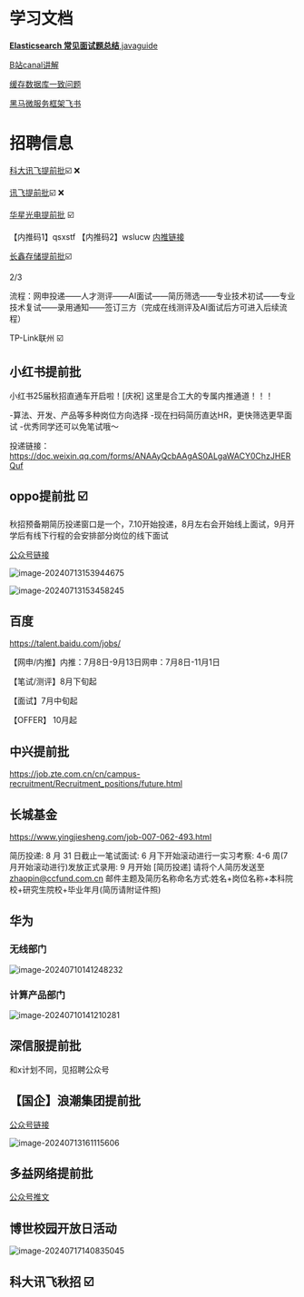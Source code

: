 # 学习文档

[**Elasticsearch 常见面试题总结**,javaguide](https://www.yuque.com/snailclimb/mf2z3k/simu3iyhd87kgp3e)

[B站canal讲解](https://www.bilibili.com/video/BV1Uc411P7XN?p=13&vd_source=65989b739ff4153d2f9e93fb055d99b3)

[缓存数据库一致问题](https://zhuanlan.zhihu.com/p/408515044)

[黑马微服务框架飞书](https://b11et3un53m.feishu.cn/wiki/R4Sdwvo8Si4kilkSKfscgQX0niB)

# 招聘信息

[科大讯飞提前批](https://campus.iflytek.com/official-pc/jobDetail?id=716&projectId=13):ballot_box_with_check:   :x:

[讯飞提前批](https://mp.weixin.qq.com/s/Usq0UvPKHKUCnvD7DIAiRw):ballot_box_with_check:    :x:    

[华星光电提前批](https://mp.weixin.qq.com/s?__biz=MzA4Njk1MjcyMg==&mid=2650203175&idx=1&sn=a0069c4d9aa8ee117ab06911beece258&chksm=87c29a5ab0b5134c62c6aaf50fc90029fcd815ba1bfdd64b44104b6f5f79db2ffa9e9a2383b0&mpshare=1&scene=23&srcid=061872yp4PGiD05WvyH1wQTM&sharer_shareinfo=b383fec8fef3e7fea6e6af6eee0288cb&sharer_shareinfo_first=b383fec8fef3e7fea6e6af6eee0288cb#rd) :ballot_box_with_check:

【内推码1】qsxstf 
【内推码2】wslucw [内推链接](https://wecruit.hotjob.cn/SU6491506a2f9d24316e91b81b/mc/position/campus?acotycoCode=qsxstf&orgId=100801&projectId=306701%2C306801&recruitType=1&isLimitShowPostScope=1)

[长鑫存储提前批](http://jobs.cxmt.com/campus/jobs):ballot_box_with_check:

2/3

流程：网申投递——人才测评——AI面试——简历筛选——专业技术初试——专业技术复试——录用通知——签订三方（完成在线测评及AI面试后方可进入后续流程）

TP-Link联州 :ballot_box_with_check:

## 小红书提前批
小红书25届秋招直通车开启啦！[庆祝]
这里是合工大的专属内推通道！！！

-算法、开发、产品等多种岗位方向选择
-现在扫码简历直达HR，更快筛选更早面试
-优秀同学还可以免笔试哦～

投递链接：
https://doc.weixin.qq.com/forms/ANAAyQcbAAgAS0ALgaWACY0ChzJHERQuf

## oppo提前批  :ballot_box_with_check:

秋招预备期简历投递窗口是一个，7.10开始投递，8月左右会开始线上面试，9月开学后有线下行程的会安排部分岗位的线下面试

[公众号链接](https://mp.weixin.qq.com/s?__biz=MzA4MTcyMzM5NA==&mid=2649776642&idx=1&sn=94dba79217bc8082e1b5c0ee25edb766&chksm=87946b6fb0e3e2795ff2c6a877412f0a613788a506db2e188d9574950a35d40c692ab9f54e70&mpshare=1&scene=23&srcid=0710NZABPTwMjd6v16DBsXE2&sharer_shareinfo=a0a4a0140f45b3bf68097afa7ec330f9&sharer_shareinfo_first=a0a4a0140f45b3bf68097afa7ec330f9#rd)

![image-20240713153944675](http://pig-test-qz.oss-cn-beijing.aliyuncs.com/img/image-20240713153944675.png)

![image-20240713153458245](http://pig-test-qz.oss-cn-beijing.aliyuncs.com/img/image-20240713153458245.png)

## 百度

https://talent.baidu.com/jobs/

【网申/内推】内推：7月8日-9月13日网申：7月8日-11月1日

【笔试/测评】8月下旬起

【面试】7月中旬起

【OFFER】 10月起

## 中兴提前批

https://job.zte.com.cn/cn/campus-recruitment/Recruitment_positions/future.html

## 长城基金

https://www.yingjiesheng.com/job-007-062-493.html

简历投递: 8 月 31 日截止一笔试面试: 6 月下开始滚动进行一实习考察: 4-6 周(7 月开始滚动进行)发放正式录用: 9 月开始
[简历投递] 请将个人简历发送至 zhaopin@ccfund.com.cn
邮件主题及简历名称命名方式:姓名+岗位名称+本科院校+研究生院校+毕业年月(简历请附证件照)

## 华为

### 无线部门

![image-20240710141248232](http://pig-test-qz.oss-cn-beijing.aliyuncs.com/img/image-20240710141248232.png)

### 计算产品部门

![image-20240710141210281](http://pig-test-qz.oss-cn-beijing.aliyuncs.com/img/image-20240710141210281.png)

## 深信服提前批

和x计划不同，见招聘公众号

## 【国企】浪潮集团提前批

[公众号链接](https://mp.weixin.qq.com/s?__biz=Mzg4NDU2MzAxNA==&mid=2247594826&idx=2&sn=93c55db2b78c02ba357a98069b135d80&chksm=cfb57e63f8c2f7754efabbe249c03e616cdc8cb2ae9d5cad6c9401b920ddb0f59d625dc283d7&mpshare=1&scene=23&srcid=0712lCb1LzBVaRQenCm6mvg3&sharer_shareinfo=ebbd64d90767d2c188a084b81112993c&sharer_shareinfo_first=ebbd64d90767d2c188a084b81112993c#rd)

![image-20240713161115606](http://pig-test-qz.oss-cn-beijing.aliyuncs.com/img/image-20240713161115606.png)

## 多益网络提前批

[公众号推文](https://mp.weixin.qq.com/s/JxgJ0SJBn8fi6wJYUvjdKQ)

## 博世校园开放日活动

![image-20240717140835045](http://pig-test-qz.oss-cn-beijing.aliyuncs.com/img/image-20240717140835045.png)

## 科大讯飞秋招  :ballot_box_with_check:

